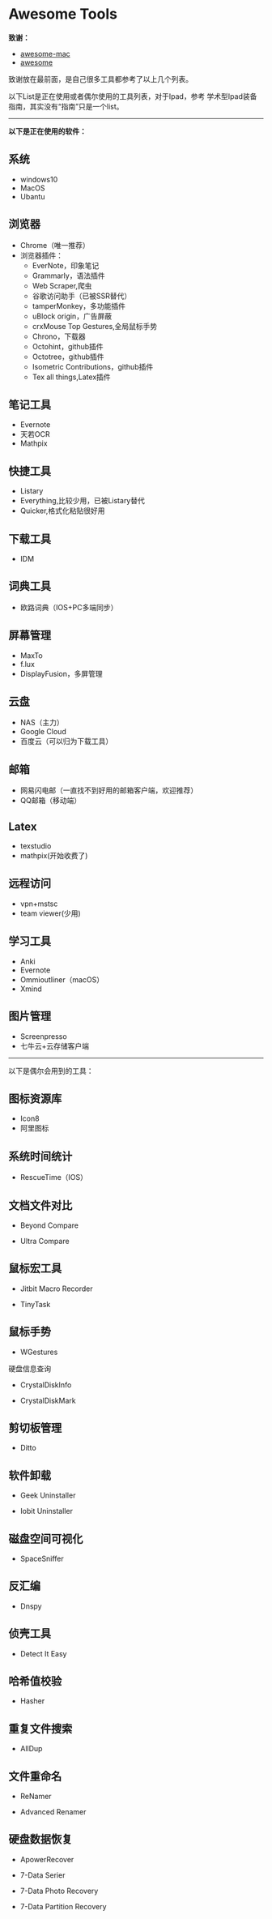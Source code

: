 # Awesome Tools

**致谢：**

- [awesome-mac](https://github.com/jaywcjlove/awesome-mac)
- [awesome](https://github.com/sindresorhus/awesome)

致谢放在最前面，是自己很多工具都参考了以上几个列表。

以下List是正在使用或者偶尔使用的工具列表，对于Ipad，参考 学术型Ipad装备指南，其实没有“指南”只是一个list。

------

**以下是正在使用的软件：**

## 系统

- windows10
- MacOS
- Ubantu

## 浏览器

- Chrome（唯一推荐）
- 浏览器插件：
  - EverNote，印象笔记
  - Grammarly，语法插件
  - Web Scraper,爬虫
  - 谷歌访问助手（已被SSR替代）
  - tamperMonkey，多功能插件
  - uBlock origin，广告屏蔽
  - crxMouse Top Gestures,全局鼠标手势
  - Chrono，下载器
  - Octohint，github插件
  - Octotree，github插件
  - Isometric Contributions，github插件
  - Tex all things,Latex插件

## 笔记工具

- Evernote
- 天若OCR
- Mathpix

## 快捷工具

- Listary
- Everything,比较少用，已被Listary替代
- Quicker,格式化粘贴很好用

## 下载工具

- IDM

## 词典工具

- 欧路词典（IOS+PC多端同步）

## 屏幕管理

- MaxTo
- f.lux
- DisplayFusion，多屏管理

## 云盘

- NAS（主力）
- Google Cloud
- 百度云（可以归为下载工具）

## 邮箱

- 网易闪电邮（一直找不到好用的邮箱客户端，欢迎推荐）
- QQ邮箱（移动端）

## Latex 

- texstudio
- mathpix(开始收费了)

## 远程访问

- vpn+mstsc
- team viewer(少用)

## 学习工具

- Anki
- Evernote
- Ommioutliner（macOS）
- Xmind

## 图片管理

- Screenpresso
- 七牛云+云存储客户端



------

以下是偶尔会用到的工具：

## 图标资源库

- Icon8
- 阿里图标

## 系统时间统计

- RescueTime（IOS）





## 文档文件对比

- Beyond Compare

- Ultra Compare





## 鼠标宏工具



- Jitbit Macro Recorder

- TinyTask

## 鼠标手势

- WGestures



硬盘信息查询

- CrystalDiskInfo

- CrystalDiskMark



## 剪切板管理

- Ditto



## 软件卸载

- Geek Uninstaller

- Iobit Uninstaller



## 磁盘空间可视化

- SpaceSniffer



## 反汇编

- Dnspy



## 侦壳工具

- Detect It Easy



## 哈希值校验

- Hasher



## 重复文件搜索

- AllDup



## 文件重命名

- ReNamer

- Advanced Renamer

## 硬盘数据恢复

- ApowerRecover

- 7-Data Serier

- 7-Data Photo Recovery

- 7-Data Partition Recovery



